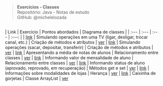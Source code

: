 > **Exercícios - Classes**     
> Repositório: Java - Notas de estudo  
> GitHub: @michelelozada
&nbsp;
     
&nbsp;  
| Link   | Exercício | Pontos abordados | Diagrama de classes |
| :---   | :---      | :---             | :---:                |
| [link](https://github.com/michelelozada/Java-Study-Notes/blob/main/files/exercicios/java-orientado-objetos/operando-tv) | Simulando operações em uma TV (ligar, desligar, trocar canal, etc.) | Criação de métodos e atributos | [ver](https://github.com/michelelozada/Java-Study-Notes/tree/main/files/assets/uml/operando-tv.png)
| [link](https://github.com/michelelozada/Java-Study-Notes/blob/main/files/exercicios/java-orientado-objetos/simulando-operacoes) | Simulando operações (sacar, depositar, transferir) | Criação de métodos e atributos | [ver](https://github.com/michelelozada/Java-Study-Notes/tree/main/files/assets/uml/simulando-operacoes.png)
| [link](https://github.com/michelelozada/Java-Study-Notes/blob/main/files/exercicios/java-orientado-objetos/media-alunos) | Apresentando a média de notas de alunos | Relacionamento entre classes | [ver](https://github.com/michelelozada/Java-Study-Notes/tree/main/files/assets/uml/media-alunos.png)
| [link](https://github.com/michelelozada/Java-Study-Notes/blob/main/files/exercicios/java-orientado-objetos/informe-mensalidade) | Informando valor de mensalidade de aluno | Relacionamento entre classes | [ver](https://github.com/michelelozada/Java-Study-Notes/tree/main/files/assets/uml/informe-mensalidade.png)
| [link](https://github.com/michelelozada/Java-Study-Notes/blob/main/files/exercicios/java-orientado-objetos/status-aluno) | Informando status de aluno (aprovado, reprovado, em recuperação) | Métodos get e set | [ver](https://github.com/michelelozada/Java-Study-Notes/tree/main/files/assets/uml/status-aluno.png)
| [link](https://github.com/michelelozada/Java-Study-Notes/blob/main/files/exercicios/java-orientado-objetos/modalidade-lojas) | Informações sobre modalidades de lojas | Herança | [ver](https://github.com/michelelozada/Java-Study-Notes/tree/main/files/assets/uml/modalidade-lojas.png)
| [link](https://github.com/michelelozada/Java-Study-Notes/blob/main/files/exercicios/java-orientado-objetos/caixinha-gorjetas) | Caixinha de gorjetas | Classe ArrayList | [ver](https://github.com/michelelozada/Java-Study-Notes/tree/main/files/assets/uml/caixinha-gorjetas.png)
